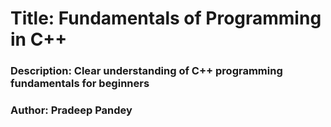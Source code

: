 # Title: Fundamentals of Programming in C++
### Description: Clear understanding of C++ programming fundamentals for beginners
### Author: Pradeep Pandey
